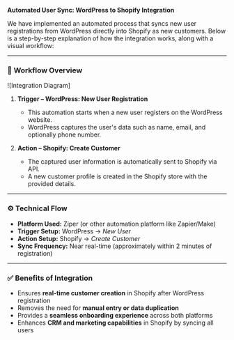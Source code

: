 **Automated User Sync: WordPress to Shopify Integration**

We have implemented an automated process that syncs new user registrations from WordPress directly into Shopify as new customers. Below is a step-by-step explanation of how the integration works, along with a visual workflow:

---

### 🔁 **Workflow Overview**
![Integration Diagram]

1. **Trigger – WordPress: New User Registration**
   - This automation starts when a new user registers on the WordPress website.
   - WordPress captures the user's data such as name, email, and optionally phone number.

2. **Action – Shopify: Create Customer**
   - The captured user information is automatically sent to Shopify via API.
   - A new customer profile is created in the Shopify store with the provided details.

---

### ⚙️ **Technical Flow**

- **Platform Used:** Ziper (or other automation platform like Zapier/Make)
- **Trigger Setup:** WordPress → *New User*
- **Action Setup:** Shopify → *Create Customer*
- **Sync Frequency:** Near real-time (approximately within 2 minutes of registration)

---

### ✅ **Benefits of Integration**

- Ensures **real-time customer creation** in Shopify after WordPress registration
- Removes the need for **manual entry or data duplication**
- Provides a **seamless onboarding experience** across both platforms
- Enhances **CRM and marketing capabilities** in Shopify by syncing all users
